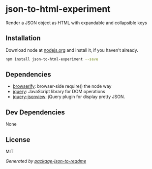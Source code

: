 # json-to-html-experiment 

Render a JSON object as HTML with expandable and collapsible keys

## Installation

Download node at [nodejs.org](http://nodejs.org) and install it, if you haven't already.

```sh
npm install json-to-html-experiment --save
```



## Dependencies

- [browserify](https://github.com/substack/node-browserify): browser-side require() the node way
- [jquery](https://github.com/jquery/jquery): JavaScript library for DOM operations
- [jquery-jsonview](https://github.com/yesmeck/jquery-jsonview): jQuery plugin for display pretty JSON.

## Dev Dependencies


None

## License

MIT

_Generated by [package-json-to-readme](https://github.com/zeke/package-json-to-readme)_
